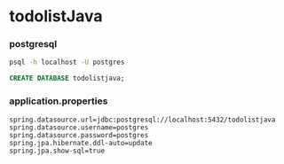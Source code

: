 # todolistJava

### postgresql

``` bash
psql -h localhost -U postgres
```

``` sql
CREATE DATABASE todolistjava;
```

### application.properties

``` properties
spring.datasource.url=jdbc:postgresql://localhost:5432/todolistjava
spring.datasource.username=postgres
spring.datasource.password=postgres
spring.jpa.hibernate.ddl-auto=update
spring.jpa.show-sql=true
```